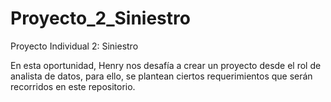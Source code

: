 # Proyecto_2_Siniestro
Proyecto Individual 2: Siniestro

En esta oportunidad, Henry nos desafía a crear un proyecto desde el rol de analista de datos, para ello, se plantean ciertos requerimientos que serán recorridos en este repositorio.